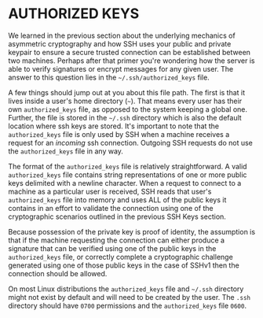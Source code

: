 # AUTHORIZED KEYS

We learned in the previous section about the underlying mechanics of asymmetric cryptography and how SSH uses your public and private keypair to ensure a secure trusted connection can be established between two machines. Perhaps after that primer you're wondering how the server is able to verify signatures or encrypt messages for any given user. The answer to this question lies in the `~/.ssh/authorized_keys` file. 

A few things should jump out at you about this file path. The first is that it lives inside a user's home directory (`~`). That means every user has their own `authorized_keys` file, as opposed to the system keeping a global one. Further, the file is stored in the `~/.ssh` directory which is also the default location where ssh keys are stored. It's important to note that the `authorized_keys` file is only used by SSH when a machine receives a request for an *incoming* ssh connection. Outgoing SSH requests do not use the `authorized_keys` file in any way.

The format of the `authorized_keys` file is relatively straightforward. A valid `authorized_keys` file contains string representations of one or more public keys delimited with a newline character. When a request to connect to a machine as a particular user is received, SSH reads that user's `authorized_keys` file into memory and uses ALL of the public keys it contains in an effort to validate the connection using one of the cryptographic scenarios outlined in the previous SSH Keys section.

Because possession of the private key is proof of identity, the assumption is that if the machine requesting the connection can either produce a signature that can be verified using one of the public keys in the `authorized_keys` file, or correctly complete a cryptographic challenge generated using one of those public keys in the case of SSHv1 then the connection should be allowed. 

On most Linux distributions the `authorized_keys` file and `~/.ssh` directory might not exist by default and will need to be created by the user. The `.ssh` directory should have `0700` permissions and the `authorized_keys` file `0600`. 